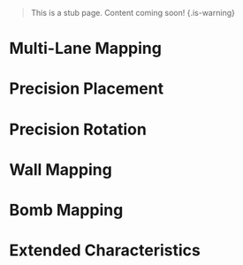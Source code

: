 <!-- TITLE: Extended Mapping -->
<!-- SUBTITLE: A quick summary of Extended Mapping -->

> This is a stub page. Content coming soon!
> {.is-warning}
# Multi-Lane Mapping
# Precision Placement
# Precision Rotation
# Wall Mapping
# Bomb Mapping
# Extended Characteristics